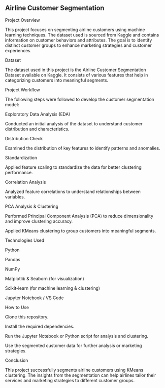 ## Airline Customer Segmentation 

Project Overview

This project focuses on segmenting airline customers using machine learning techniques. The dataset used is sourced from Kaggle and contains information on customer behaviors and attributes. The goal is to identify distinct customer groups to enhance marketing strategies and customer experiences.

Dataset

The dataset used in this project is the Airline Customer Segmentation Dataset available on Kaggle. It consists of various features that help in categorizing customers into meaningful segments.

Project Workflow

The following steps were followed to develop the customer segmentation model:

Exploratory Data Analysis (EDA)

Conducted an initial analysis of the dataset to understand customer distribution and characteristics.

Distribution Check

Examined the distribution of key features to identify patterns and anomalies.

Standardization

Applied feature scaling to standardize the data for better clustering performance.

Correlation Analysis

Analyzed feature correlations to understand relationships between variables.

PCA Analysis & Clustering

Performed Principal Component Analysis (PCA) to reduce dimensionality and improve clustering accuracy.

Applied KMeans clustering to group customers into meaningful segments.

Technologies Used

Python

Pandas

NumPy

Matplotlib & Seaborn (for visualization)

Scikit-learn (for machine learning & clustering)

Jupyter Notebook / VS Code

How to Use

Clone this repository.

Install the required dependencies.

Run the Jupyter Notebook or Python script for analysis and clustering.

Use the segmented customer data for further analysis or marketing strategies.

Conclusion

This project successfully segments airline customers using KMeans clustering. The insights from the segmentation can help airlines tailor their services and marketing strategies to different customer groups.

